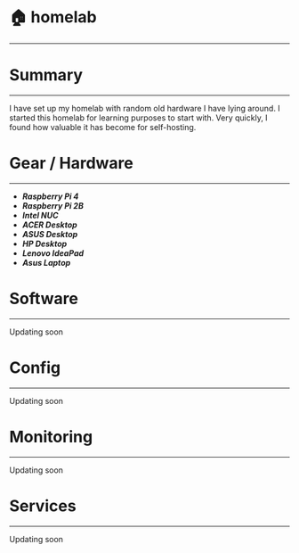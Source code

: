 # :house: homelab
---
# Summary
---
I have set up my homelab with random old hardware I have lying around. I started this homelab for learning purposes to start with. Very quickly, I found how valuable it has become for self-hosting.  

# Gear / Hardware
------
* ***Raspberry Pi 4***
* ***Raspberry Pi 2B***
* ***Intel NUC***
* ***ACER Desktop***
* ***ASUS Desktop***
* ***HP Desktop***
* ***Lenovo IdeaPad***
* ***Asus Laptop***

# Software
---
Updating soon

# Config
----
Updating soon

# Monitoring
---

Updating soon

# Services
---

Updating soon
